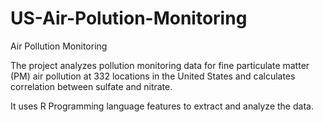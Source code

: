 US-Air-Polution-Monitoring
==========================

Air Pollution Monitoring

The project analyzes pollution monitoring data for fine particulate
matter (PM) air pollution at 332 locations in the United States and
calculates correlation between sulfate and nitrate.

It uses R Programming language features to extract and analyze the data.
